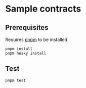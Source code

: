 # Sample contracts

## Prerequisites

Requires [pnpm](https://pnpm.io) to be installed.

```
pnpm install
pnpm husky install
```

## Test

```
pnpm test
```

